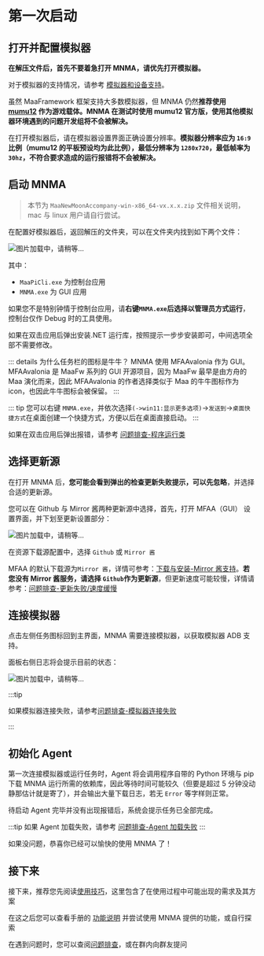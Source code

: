 # 第一次启动

## 打开并配置模拟器

**在解压文件后，首先不要着急打开 MNMA，请优先打开模拟器。**

对于模拟器的支持情况，请参考 [模拟器和设备支持](https://maa.plus/docs/zh-cn/manual/device/)。

虽然 MaaFramework 框架支持大多数模拟器，但 MNMA 仍然**推荐使用 [mumu12](https://mumu.163.com/) 作为游戏载体。MNMA 在测试时使用 mumu12 官方版，使用其他模拟器环境遇到的问题开发组将不会被解决。**

在打开模拟器后，请在模拟器设置界面正确设置分辨率。**模拟器分辨率应为 `16:9` 比例（mumu12 的平板预设均为此比例），最低分辨率为 `1280x720`，最低帧率为 `30hz`，不符合要求造成的运行报错将不会被解决。**

## 启动 MNMA

> 本节为 `MaaNewMoonAccompany-win-x86_64-vx.x.x.zip` 文件相关说明，mac 与 linux 用户请自行尝试。

在配置好模拟器后，返回解压的文件夹，可以在文件夹内找到如下两个文件：

![图片加载中，请稍等...](/users/dir.png)

其中：

- `MaaPiCli.exe` 为控制台应用
- `MNMA.exe` 为 GUI 应用

如果您不是特别钟情于控制台应用，请**右键`MNMA.exe`后选择以管理员方式运行**，控制台仅作 Debug 时的工具使用。

如果在双击应用后弹出安装.NET 运行库，按照提示一步步安装即可，中间选项全部不需要修改。

::: details 为什么任务栏的图标是牛牛？
MNMA 使用 MFAAvalonia 作为 GUI。MFAAvalonia 是 MaaFw 系列的 GUI 开源项目，因为 MaaFw 最早是由方舟的 Maa 演化而来，因此 MFAAvalonia 的作者选择类似于 Maa 的牛牛图标作为 icon，也因此牛牛图标会被保留。
:::

::: tip
您可以右键 `MNMA.exe`，并依次选择`(->win11:显示更多选项)`->`发送到`->`桌面快捷方式`在桌面创建一个快捷方式，方便以后在桌面直接启动。
:::

如果在双击应用后弹出报错，请参考 [问题排查-程序运行类](../users/errors.md#程序运行类)

## 选择更新源

在打开 MNMA 后，**您可能会看到弹出的检查更新失败提示，可以先忽略**，并选择合适的更新源。

您可以在 Github 与 Mirror 酱两种更新源中选择，首先，打开 MFAA（GUI） 设置界面，并下划至更新设置部分：

![图片加载中，请稍等...](/users/update.png)

在资源下载源配置中，选择 `Github` 或 `Mirror 酱`

MFAA 的默认下载源为`Mirror 酱`，详情可参考：[下载与安装-Mirror 酱支持](../users/install.md#mirror-酱支持)。**若您没有 Mirror 酱服务，请选择 `Github`作为更新源**，但更新速度可能较慢，详情请参考：[问题排查-更新失败/速度缓慢](../users/errors.md#更新失败速度缓慢)

## 连接模拟器

点击左侧任务图标回到主界面，MNMA 需要连接模拟器，以获取模拟器 ADB 支持。

面板右侧日志将会提示目前的状态：

![图片加载中，请稍等...](/users/init.png)

:::tip

如果模拟器连接失败，请参考[问题排查-模拟器连接失败](../users/errors.md#模拟器连接失败)

:::

## 初始化 Agent

第一次连接模拟器或运行任务时，Agent 将会调用程序自带的 Python 环境与 pip 下载 MNMA 运行所需的依赖库，因此等待时间可能较久（但要是超过 5 分钟没动静那估计就是寄了），并会输出大量下载日志，若无 `Error` 等字样则正常。

待启动 Agent 完毕并没有出现报错后，系统会提示任务已全部完成。

:::tip
如果 Agent 加载失败，请参考 [问题排查-Agent 加载失败](../users/errors.md#agent-加载失败)
:::

如果没问题，恭喜你已经可以愉快的使用 MNMA 了！

## 接下来

接下来，推荐您先阅读[使用技巧](./trick.md)，这里包含了在使用过程中可能出现的需求及其方案

在这之后您可以查看手册的 [功能说明](./funcs.md) 并尝试使用 MNMA 提供的功能，或自行探索

在遇到问题时，您可以查阅[问题排查](./errors.md)，或在群内向群友提问
